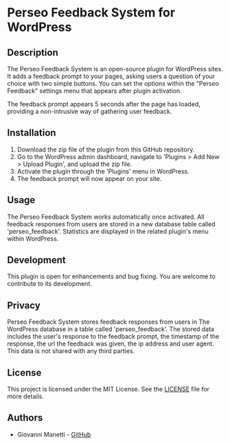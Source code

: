 # Perseo Feedback System for WordPress

## Description

The Perseo Feedback System is an open-source plugin for WordPress sites. It adds a feedback prompt to your pages, asking users a question of your choice with two simple buttons. 
You can set the options within the "Perseo Feedback" settings menu that appears after plugin activation.

The feedback prompt appears 5 seconds after the page has loaded, providing a non-intrusive way of gathering user feedback.

## Installation

1. Download the zip file of the plugin from this GitHub repository.
2. Go to the WordPress admin dashboard, navigate to 'Plugins > Add New > Upload Plugin', and upload the zip file.
3. Activate the plugin through the 'Plugins' menu in WordPress.
4. The feedback prompt will now appear on your site.

## Usage

The Perseo Feedback System works automatically once activated. All feedback responses from users are stored in a new database table called 'perseo_feedback'.
Statistics are displayed in the related plugin's menu within WordPress.

## Development

This plugin is open for enhancements and bug fixing. You are welcome to contribute to its development.

## Privacy

Perseo Feedback System stores feedback responses from users in The WordPress database in a table called 'perseo_feedback'. The stored data includes the user's response to the feedback prompt, the timestamp of the response, the url the feedback was given, the ip address and user agent. This data is not shared with any third parties.

## License

This project is licensed under the MIT License. See the [LICENSE](LICENSE) file for more details.

## Authors

- Giovanni Manetti - [GitHub](https://github.com/giovannimanetti11)

